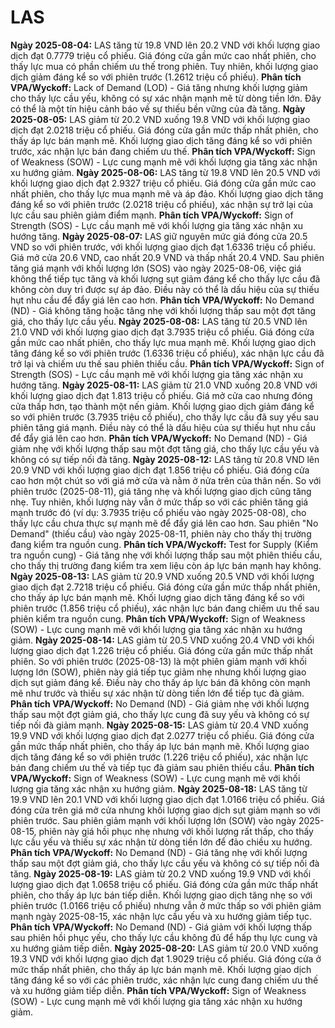 # LAS

**Ngày 2025-08-04:** LAS tăng từ 19.8 VND lên 20.2 VND với khối lượng giao dịch đạt 0.7779 triệu cổ phiếu. Giá đóng cửa gần mức cao nhất phiên, cho thấy lực mua có phần chiếm ưu thế trong phiên. Tuy nhiên, khối lượng giao dịch giảm đáng kể so với phiên trước (1.2612 triệu cổ phiếu). **Phân tích VPA/Wyckoff:** Lack of Demand (LOD) - Giá tăng nhưng khối lượng giảm cho thấy lực cầu yếu, không có sự xác nhận mạnh mẽ từ dòng tiền lớn. Đây có thể là một tín hiệu cảnh báo về sự thiếu bền vững của đà tăng.
**Ngày 2025-08-05:** LAS giảm từ 20.2 VND xuống 19.8 VND với khối lượng giao dịch đạt 2.0218 triệu cổ phiếu. Giá đóng cửa gần mức thấp nhất phiên, cho thấy áp lực bán mạnh mẽ. Khối lượng giao dịch tăng đáng kể so với phiên trước, xác nhận lực bán đang chiếm ưu thế. **Phân tích VPA/Wyckoff:** Sign of Weakness (SOW) - Lực cung mạnh mẽ với khối lượng gia tăng xác nhận xu hướng giảm.
**Ngày 2025-08-06:** LAS tăng từ 19.8 VND lên 20.5 VND với khối lượng giao dịch đạt 2.9327 triệu cổ phiếu. Giá đóng cửa gần mức cao nhất phiên, cho thấy lực mua mạnh mẽ và áp đảo. Khối lượng giao dịch tăng đáng kể so với phiên trước (2.0218 triệu cổ phiếu), xác nhận sự trở lại của lực cầu sau phiên giảm điểm mạnh. **Phân tích VPA/Wyckoff:** Sign of Strength (SOS) - Lực cầu mạnh mẽ với khối lượng gia tăng xác nhận xu hướng tăng.
**Ngày 2025-08-07:** LAS giữ nguyên mức giá đóng cửa 20.5 VND so với phiên trước, với khối lượng giao dịch đạt 1.6336 triệu cổ phiếu. Giá mở cửa 20.6 VND, cao nhất 20.9 VND và thấp nhất 20.4 VND. Sau phiên tăng giá mạnh với khối lượng lớn (SOS) vào ngày 2025-08-06, việc giá không thể tiếp tục tăng và khối lượng sụt giảm đáng kể cho thấy lực cầu đã không còn duy trì được sự áp đảo. Điều này có thể là dấu hiệu của sự thiếu hụt nhu cầu để đẩy giá lên cao hơn. **Phân tích VPA/Wyckoff:** No Demand (ND) - Giá không tăng hoặc tăng nhẹ với khối lượng thấp sau một đợt tăng giá, cho thấy lực cầu yếu.
**Ngày 2025-08-08:** LAS tăng từ 20.5 VND lên 21.0 VND với khối lượng giao dịch đạt 3.7935 triệu cổ phiếu. Giá đóng cửa gần mức cao nhất phiên, cho thấy lực mua mạnh mẽ. Khối lượng giao dịch tăng đáng kể so với phiên trước (1.6336 triệu cổ phiếu), xác nhận lực cầu đã trở lại và chiếm ưu thế sau phiên thiếu cầu. **Phân tích VPA/Wyckoff:** Sign of Strength (SOS) - Lực cầu mạnh mẽ với khối lượng gia tăng xác nhận xu hướng tăng.
**Ngày 2025-08-11:** LAS giảm từ 21.0 VND xuống 20.8 VND với khối lượng giao dịch đạt 1.813 triệu cổ phiếu. Giá mở cửa cao nhưng đóng cửa thấp hơn, tạo thành một nến giảm. Khối lượng giao dịch giảm đáng kể so với phiên trước (3.7935 triệu cổ phiếu), cho thấy lực cầu đã suy yếu sau phiên tăng giá mạnh. Điều này có thể là dấu hiệu của sự thiếu hụt nhu cầu để đẩy giá lên cao hơn. **Phân tích VPA/Wyckoff:** No Demand (ND) - Giá giảm nhẹ với khối lượng thấp sau một đợt tăng giá, cho thấy lực cầu yếu và không có sự tiếp nối đà tăng.
**Ngày 2025-08-12:** LAS tăng từ 20.8 VND lên 20.9 VND với khối lượng giao dịch đạt 1.856 triệu cổ phiếu. Giá đóng cửa cao hơn một chút so với giá mở cửa và nằm ở nửa trên của thân nến. So với phiên trước (2025-08-11), giá tăng nhẹ và khối lượng giao dịch cũng tăng nhẹ. Tuy nhiên, khối lượng này vẫn ở mức thấp so với các phiên tăng giá mạnh trước đó (ví dụ: 3.7935 triệu cổ phiếu vào ngày 2025-08-08), cho thấy lực cầu chưa thực sự mạnh mẽ để đẩy giá lên cao hơn. Sau phiên "No Demand" (thiếu cầu) vào ngày 2025-08-11, phiên này cho thấy thị trường đang kiểm tra nguồn cung. **Phân tích VPA/Wyckoff:** Test for Supply (Kiểm tra nguồn cung) - Giá tăng nhẹ với khối lượng thấp sau một phiên thiếu cầu, cho thấy thị trường đang kiểm tra xem liệu còn áp lực bán mạnh hay không.
**Ngày 2025-08-13:** LAS giảm từ 20.9 VND xuống 20.5 VND với khối lượng giao dịch đạt 2.7218 triệu cổ phiếu. Giá đóng cửa gần mức thấp nhất phiên, cho thấy áp lực bán mạnh mẽ. Khối lượng giao dịch tăng đáng kể so với phiên trước (1.856 triệu cổ phiếu), xác nhận lực bán đang chiếm ưu thế sau phiên kiểm tra nguồn cung. **Phân tích VPA/Wyckoff:** Sign of Weakness (SOW) - Lực cung mạnh mẽ với khối lượng gia tăng xác nhận xu hướng giảm.
**Ngày 2025-08-14:** LAS giảm từ 20.5 VND xuống 20.4 VND với khối lượng giao dịch đạt 1.226 triệu cổ phiếu. Giá đóng cửa gần mức thấp nhất phiên. So với phiên trước (2025-08-13) là một phiên giảm mạnh với khối lượng lớn (SOW), phiên này giá tiếp tục giảm nhẹ nhưng khối lượng giao dịch sụt giảm đáng kể. Điều này cho thấy áp lực bán đã không còn mạnh mẽ như trước và thiếu sự xác nhận từ dòng tiền lớn để tiếp tục đà giảm. **Phân tích VPA/Wyckoff:** No Demand (ND) - Giá giảm nhẹ với khối lượng thấp sau một đợt giảm giá, cho thấy lực cung đã suy yếu và không có sự tiếp nối đà giảm mạnh.
**Ngày 2025-08-15:** LAS giảm từ 20.4 VND xuống 19.9 VND với khối lượng giao dịch đạt 2.0277 triệu cổ phiếu. Giá đóng cửa gần mức thấp nhất phiên, cho thấy áp lực bán mạnh mẽ. Khối lượng giao dịch tăng đáng kể so với phiên trước (1.226 triệu cổ phiếu), xác nhận lực bán đang chiếm ưu thế và tiếp tục đà giảm sau phiên thiếu cầu. **Phân tích VPA/Wyckoff:** Sign of Weakness (SOW) - Lực cung mạnh mẽ với khối lượng gia tăng xác nhận xu hướng giảm.
**Ngày 2025-08-18:** LAS tăng từ 19.9 VND lên 20.1 VND với khối lượng giao dịch đạt 1.0166 triệu cổ phiếu. Giá đóng cửa trên giá mở cửa nhưng khối lượng giao dịch sụt giảm mạnh so với phiên trước. Sau phiên giảm mạnh với khối lượng lớn (SOW) vào ngày 2025-08-15, phiên này giá hồi phục nhẹ nhưng với khối lượng rất thấp, cho thấy lực cầu yếu và thiếu sự xác nhận từ dòng tiền lớn để đảo chiều xu hướng. **Phân tích VPA/Wyckoff:** No Demand (ND) - Giá tăng nhẹ với khối lượng thấp sau một đợt giảm giá, cho thấy lực cầu yếu và không có sự tiếp nối đà tăng.
**Ngày 2025-08-19:** LAS giảm từ 20.2 VND xuống 19.9 VND với khối lượng giao dịch đạt 1.0658 triệu cổ phiếu. Giá đóng cửa gần mức thấp nhất phiên, cho thấy áp lực bán tiếp diễn. Khối lượng giao dịch tăng nhẹ so với phiên trước (1.0166 triệu cổ phiếu) nhưng vẫn ở mức thấp so với phiên giảm mạnh ngày 2025-08-15, xác nhận lực cầu yếu và xu hướng giảm tiếp tục. **Phân tích VPA/Wyckoff:** No Demand (ND) - Giá giảm với khối lượng thấp sau phiên hồi phục yếu, cho thấy lực cầu không đủ để hấp thụ lực cung và xu hướng giảm tiếp diễn.
**Ngày 2025-08-20:** LAS giảm từ 20.0 VND xuống 19.3 VND với khối lượng giao dịch đạt 1.9029 triệu cổ phiếu. Giá đóng cửa ở mức thấp nhất phiên, cho thấy áp lực bán mạnh mẽ. Khối lượng giao dịch tăng đáng kể so với các phiên trước, xác nhận lực cung đang chiếm ưu thế và xu hướng giảm tiếp diễn. **Phân tích VPA/Wyckoff:** Sign of Weakness (SOW) - Lực cung mạnh mẽ với khối lượng gia tăng xác nhận xu hướng giảm.

